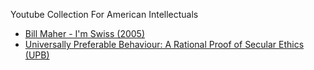 Youtube Collection For American Intellectuals

- [Bill Maher - I'm Swiss (2005)](https://www.youtube.com/watch?v=cntgq0jEkJE)
- [Universally Preferable Behaviour: A Rational Proof of Secular Ethics (UPB) ](https://www.youtube.com/watch?v=vZvTXFxPwb0&)